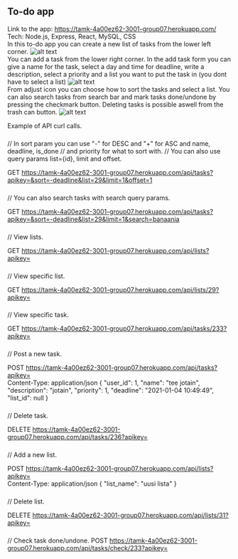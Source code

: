 ## To-do app 
Link to the app: https://tamk-4a00ez62-3001-group07.herokuapp.com/  
Tech: Node.js, Express, React, MySQL, CSS  
In this to-do app you can create a new list of tasks from the lower left corner.
![alt text](https://i.imgur.com/7ZVw8Yp.png)  
You can add a task from the lower right corner. In the add task form you can give a name for the task, select a day and time for deadline, write a description, select a priority and a list you want to put the task in (you dont have to select a list)
![alt text](https://i.imgur.com/uMykJfi.png)  
From adjust icon you can choose how to sort the tasks and select a list. You can also search tasks from search bar and mark tasks done/undone by pressing the checkmark button. Deleting tasks is possible aswell from the trash can button.
![alt text](https://i.imgur.com/fJng8RA.png)

Example of API curl calls.
### 
// In sort param you can use "-" for DESC and "+" for ASC and name, deadline, is_done // and priority for what to sort with.
// You can also use query params list={id}, limit and offset.

GET https://tamk-4a00ez62-3001-group07.herokuapp.com/api/tasks?apikey=&sort=-deadline&list=29&limit=1&offset=1  

### 
// You can also search tasks with search query params.

GET https://tamk-4a00ez62-3001-group07.herokuapp.com/api/tasks?apikey=&sort=-deadline&list=29&limit=1&search=banaania  

### 
// View lists.

GET https://tamk-4a00ez62-3001-group07.herokuapp.com/api/lists?apikey=  

### 
// View specific list.

GET https://tamk-4a00ez62-3001-group07.herokuapp.com/api/lists/29?apikey=  

### 
// View specific task.

GET https://tamk-4a00ez62-3001-group07.herokuapp.com/api/tasks/233?apikey=  

### 
// Post a new task.

POST https://tamk-4a00ez62-3001-group07.herokuapp.com/api/tasks?apikey=  
Content-Type: application/json
{ "user_id": 1,
"name": "tee jotain",
"description": "jotain",
"priority": 1,
"deadline": "2021-01-04 10:49:49",
"list_id": null 
} 

### 
// Delete task.

DELETE https://tamk-4a00ez62-3001-group07.herokuapp.com/api/tasks/236?apikey=  

###
// Add a new list.

POST https://tamk-4a00ez62-3001-group07.herokuapp.com/api/lists?apikey=  
Content-Type: application/json
{
    "list_name": "uusi lista"
}

###
// Delete list.

DELETE https://tamk-4a00ez62-3001-group07.herokuapp.com/api/lists/31?apikey=  

###
// Check task done/undone.
POST https://tamk-4a00ez62-3001-group07.herokuapp.com/api/tasks/check/233?apikey=  
###
